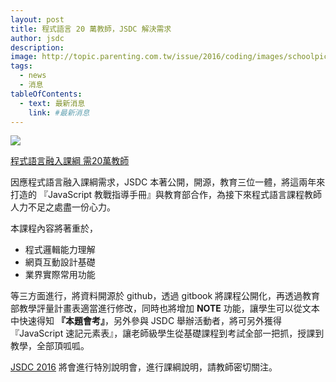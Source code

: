 ```yaml
---
layout: post
title: 程式語言 20 萬教師，JSDC 解決需求
author: jsdc
description: 
image: http://topic.parenting.com.tw/issue/2016/coding/images/schoolpic-2.jpg
tags:
  - news
  - 消息
tableOfContents:
  - text: 最新消息
    link: #最新消息
---
```


![](http://topic.parenting.com.tw/issue/2016/coding/images/schoolpic-2.jpg)

[程式語言融入課綱 需20萬教師](http://www.cna.com.tw/news/ahel/201603290255-1.aspx)

因應程式語言融入課綱需求，JSDC 本著公開，開源，教育三位一體，將這兩年來打造的 『JavaScript 教戰指導手冊』與教育部合作，為接下來程式語言課程教師人力不足之處盡一份心力。

本課程內容將著重於，

 * 程式邏輯能力理解
 * 網頁互動設計基礎
 * 業界實際常用功能

等三方面進行，將資料開源於 github，透過 gitbook 將課程公開化，再透過教育部教學評量計畫表適當進行修改，同時也將增加 **NOTE** 功能，讓學生可以從文本中快速得知 **『本題會考』**，另外參與 JSDC 舉辦活動者，將可另外獲得 『JavaScript 速記元素表』，讓老師級學生從基礎課程到考試全部一把抓，授課到教學，全部頂呱呱。

[JSDC 2016](http://jsdc.tw/) 將會進行特別說明會，進行課綱說明，請教師密切關注。
